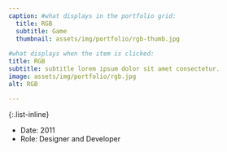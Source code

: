 ```yaml
---
caption: #what displays in the portfolio grid:
  title: RGB
  subtitle: Game
  thumbnail: assets/img/portfolio/rgb-thumb.jpg
  
#what displays when the item is clicked:
title: RGB 
subtitle: subtitle lorem ipsum dolor sit amet consectetur.
image: assets/img/portfolio/rgb.jpg
alt: RGB

---
```



{:.list-inline} 
- Date: 2011
- Role: Designer and Developer

